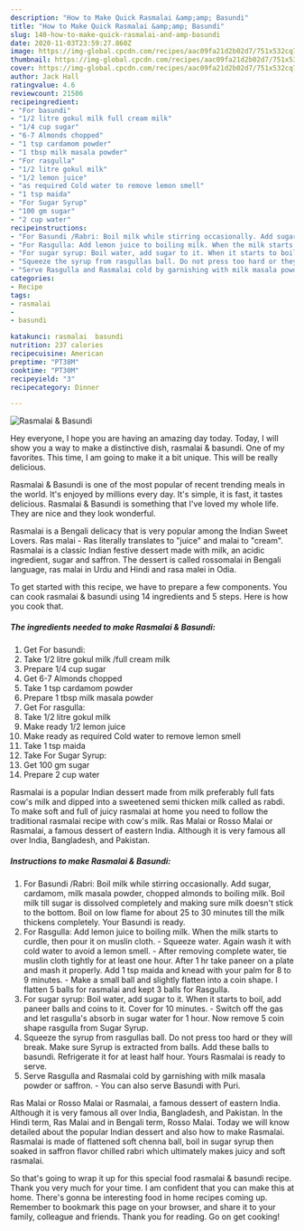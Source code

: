 ```yaml
---
description: "How to Make Quick Rasmalai &amp;amp; Basundi"
title: "How to Make Quick Rasmalai &amp;amp; Basundi"
slug: 140-how-to-make-quick-rasmalai-and-amp-basundi
date: 2020-11-03T23:59:27.860Z
image: https://img-global.cpcdn.com/recipes/aac09fa21d2b02d7/751x532cq70/rasmalai-basundi-recipe-main-photo.jpg
thumbnail: https://img-global.cpcdn.com/recipes/aac09fa21d2b02d7/751x532cq70/rasmalai-basundi-recipe-main-photo.jpg
cover: https://img-global.cpcdn.com/recipes/aac09fa21d2b02d7/751x532cq70/rasmalai-basundi-recipe-main-photo.jpg
author: Jack Hall
ratingvalue: 4.6
reviewcount: 21506
recipeingredient:
- "For basundi"
- "1/2 litre gokul milk full cream milk"
- "1/4 cup sugar"
- "6-7 Almonds chopped"
- "1 tsp cardamom powder"
- "1 tbsp milk masala powder"
- "For rasgulla"
- "1/2 litre gokul milk"
- "1/2 lemon juice"
- "as required Cold water to remove lemon smell"
- "1 tsp maida"
- "For Sugar Syrup"
- "100 gm sugar"
- "2 cup water"
recipeinstructions:
- "For Basundi /Rabri: Boil milk while stirring occasionally. Add sugar, cardamom, milk masala powder, chopped almonds to boiling milk. Boil milk till sugar is dissolved completely and making sure milk doesn&#39;t stick to the bottom. Boil on low flame for about 25 to 30 minutes till the milk thickens completely. Your Basundi is ready."
- "For Rasgulla: Add lemon juice to boiling milk. When the milk starts to curdle, then pour it on muslin cloth. Squeeze water. Again wash it with cold water to avoid a lemon smell.  After removing complete water, tie muslin cloth tightly for at least one hour. After 1 hr take paneer on a plate and mash it properly. Add 1 tsp maida and knead with your palm for 8 to 9 minutes.  Make a small ball and slightly flatten into a coin shape. I flatten 5 balls for rasmalai and kept 3 balls for Rasgulla."
- "For sugar syrup: Boil water, add sugar to it. When it starts to boil, add paneer balls and coins to it. Cover for 10 minutes.  Switch off the gas and let rasgulla&#39;s absorb in sugar water for 1 hour. Now remove 5 coin shape rasgulla from Sugar Syrup."
- "Squeeze the syrup from rasgullas ball. Do not press too hard or they will break. Make sure Syrup is extracted from balls. Add these balls to basundi. Refrigerate it for at least half hour. Yours Rasmalai is ready to serve."
- "Serve Rasgulla and Rasmalai cold by garnishing with milk masala powder or saffron.  You can also serve Basundi with Puri."
categories:
- Recipe
tags:
- rasmalai
- 
- basundi

katakunci: rasmalai  basundi 
nutrition: 237 calories
recipecuisine: American
preptime: "PT38M"
cooktime: "PT30M"
recipeyield: "3"
recipecategory: Dinner

---
```



![Rasmalai &amp; Basundi](https://img-global.cpcdn.com/recipes/aac09fa21d2b02d7/751x532cq70/rasmalai-basundi-recipe-main-photo.jpg)

Hey everyone, I hope you are having an amazing day today. Today, I will show you a way to make a distinctive dish, rasmalai &amp; basundi. One of my favorites. This time, I am going to make it a bit unique. This will be really delicious.

Rasmalai &amp; Basundi is one of the most popular of recent trending meals in the world. It's enjoyed by millions every day. It's simple, it is fast, it tastes delicious. Rasmalai &amp; Basundi is something that I've loved my whole life. They are nice and they look wonderful.

Rasmalai is a Bengali delicacy that is very popular among the Indian Sweet Lovers. Ras malai - Ras literally translates to &#34;juice&#34; and malai to &#34;cream&#34;. Rasmalai is a classic Indian festive dessert made with milk, an acidic ingredient, sugar and saffron. The dessert is called rossomalai in Bengali language, ras malai in Urdu and Hindi and rasa malei in Odia.


To get started with this recipe, we have to prepare a few components. You can cook rasmalai &amp; basundi using 14 ingredients and 5 steps. Here is how you cook that.

<!--inarticleads1-->

##### The ingredients needed to make Rasmalai &amp; Basundi:

1. Get For basundi:
1. Take 1/2 litre gokul milk /full cream milk
1. Prepare 1/4 cup sugar
1. Get 6-7 Almonds chopped
1. Take 1 tsp cardamom powder
1. Prepare 1 tbsp milk masala powder
1. Get For rasgulla:
1. Take 1/2 litre gokul milk
1. Make ready 1/2 lemon juice
1. Make ready as required Cold water to remove lemon smell
1. Take 1 tsp maida
1. Take For Sugar Syrup:
1. Get 100 gm sugar
1. Prepare 2 cup water


Rasmalai is a popular Indian dessert made from milk preferably full fats cow&#39;s milk and dipped into a sweetened semi thicken milk called as rabdi. To make soft and full of juicy rasmalai at home you need to follow the traditional rasmalai recipe with cow&#39;s milk. Ras Malai or Rosso Malai or Rasmalai, a famous dessert of eastern India. Although it is very famous all over India, Bangladesh, and Pakistan. 

<!--inarticleads2-->

##### Instructions to make Rasmalai &amp; Basundi:

1. For Basundi /Rabri: Boil milk while stirring occasionally. Add sugar, cardamom, milk masala powder, chopped almonds to boiling milk. Boil milk till sugar is dissolved completely and making sure milk doesn&#39;t stick to the bottom. Boil on low flame for about 25 to 30 minutes till the milk thickens completely. Your Basundi is ready.
1. For Rasgulla: Add lemon juice to boiling milk. When the milk starts to curdle, then pour it on muslin cloth. - Squeeze water. Again wash it with cold water to avoid a lemon smell.  - After removing complete water, tie muslin cloth tightly for at least one hour. After 1 hr take paneer on a plate and mash it properly. Add 1 tsp maida and knead with your palm for 8 to 9 minutes.  - Make a small ball and slightly flatten into a coin shape. I flatten 5 balls for rasmalai and kept 3 balls for Rasgulla.
1. For sugar syrup: Boil water, add sugar to it. When it starts to boil, add paneer balls and coins to it. Cover for 10 minutes.  - Switch off the gas and let rasgulla&#39;s absorb in sugar water for 1 hour. Now remove 5 coin shape rasgulla from Sugar Syrup.
1. Squeeze the syrup from rasgullas ball. Do not press too hard or they will break. Make sure Syrup is extracted from balls. Add these balls to basundi. Refrigerate it for at least half hour. Yours Rasmalai is ready to serve.
1. Serve Rasgulla and Rasmalai cold by garnishing with milk masala powder or saffron.  - You can also serve Basundi with Puri.


Ras Malai or Rosso Malai or Rasmalai, a famous dessert of eastern India. Although it is very famous all over India, Bangladesh, and Pakistan. In the Hindi term, Ras Malai and in Bengali term, Rosso Malai. Today we will know detailed about the popular Indian dessert and also how to make Rasmalai. Rasmalai is made of flattened soft chenna ball, boil in sugar syrup then soaked in saffron flavor chilled rabri which ultimately makes juicy and soft rasmalai. 

So that's going to wrap it up for this special food rasmalai &amp; basundi recipe. Thank you very much for your time. I am confident that you can make this at home. There's gonna be interesting food in home recipes coming up. Remember to bookmark this page on your browser, and share it to your family, colleague and friends. Thank you for reading. Go on get cooking!
